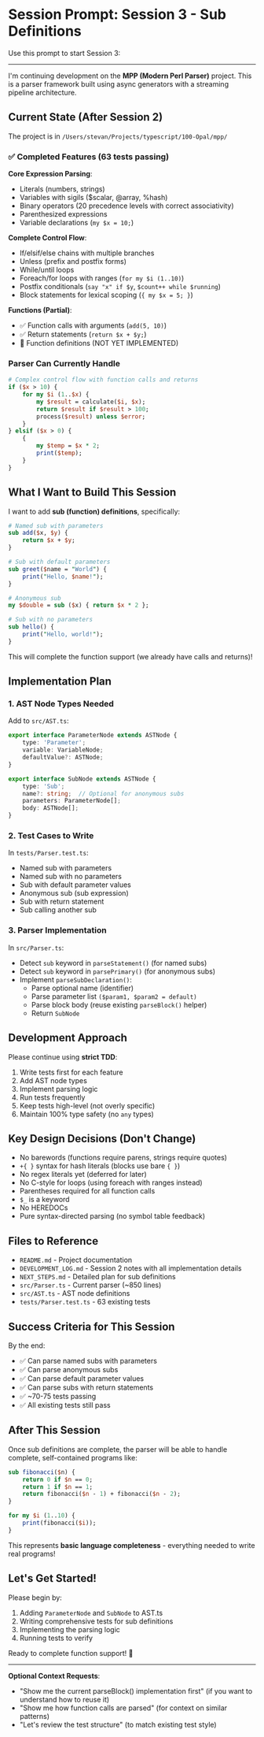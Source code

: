 # Session Prompt: Session 3 - Sub Definitions

Use this prompt to start Session 3:

---

I'm continuing development on the **MPP (Modern Perl Parser)** project. This is a parser framework built using async generators with a streaming pipeline architecture.

## Current State (After Session 2)

The project is in `/Users/stevan/Projects/typescript/100-Opal/mpp/`

### ✅ Completed Features (63 tests passing)

**Core Expression Parsing**:
- Literals (numbers, strings)
- Variables with sigils ($scalar, @array, %hash)
- Binary operators (20 precedence levels with correct associativity)
- Parenthesized expressions
- Variable declarations (`my $x = 10;`)

**Complete Control Flow**:
- If/elsif/else chains with multiple branches
- Unless (prefix and postfix forms)
- While/until loops
- Foreach/for loops with ranges (`for my $i (1..10)`)
- Postfix conditionals (`say "x" if $y`, `$count++ while $running`)
- Block statements for lexical scoping (`{ my $x = 5; }`)

**Functions (Partial)**:
- ✅ Function calls with arguments (`add(5, 10)`)
- ✅ Return statements (`return $x + $y;`)
- 🔲 Function definitions (NOT YET IMPLEMENTED)

### Parser Can Currently Handle

```perl
# Complex control flow with function calls and returns
if ($x > 10) {
    for my $i (1..$x) {
        my $result = calculate($i, $x);
        return $result if $result > 100;
        process($result) unless $error;
    }
} elsif ($x > 0) {
    {
        my $temp = $x * 2;
        print($temp);
    }
}
```

## What I Want to Build This Session

I want to add **sub (function) definitions**, specifically:

```perl
# Named sub with parameters
sub add($x, $y) {
    return $x + $y;
}

# Sub with default parameters
sub greet($name = "World") {
    print("Hello, $name!");
}

# Anonymous sub
my $double = sub ($x) { return $x * 2 };

# Sub with no parameters
sub hello() {
    print("Hello, world!");
}
```

This will complete the function support (we already have calls and returns)!

## Implementation Plan

### 1. AST Node Types Needed

Add to `src/AST.ts`:

```typescript
export interface ParameterNode extends ASTNode {
    type: 'Parameter';
    variable: VariableNode;
    defaultValue?: ASTNode;
}

export interface SubNode extends ASTNode {
    type: 'Sub';
    name?: string;  // Optional for anonymous subs
    parameters: ParameterNode[];
    body: ASTNode[];
}
```

### 2. Test Cases to Write

In `tests/Parser.test.ts`:
- Named sub with parameters
- Named sub with no parameters
- Sub with default parameter values
- Anonymous sub (sub expression)
- Sub with return statement
- Sub calling another sub

### 3. Parser Implementation

In `src/Parser.ts`:
- Detect `sub` keyword in `parseStatement()` (for named subs)
- Detect `sub` keyword in `parsePrimary()` (for anonymous subs)
- Implement `parseSubDeclaration()`:
  - Parse optional name (identifier)
  - Parse parameter list `($param1, $param2 = default)`
  - Parse block body (reuse existing `parseBlock()` helper)
  - Return `SubNode`

## Development Approach

Please continue using **strict TDD**:
1. Write tests first for each feature
2. Add AST node types
3. Implement parsing logic
4. Run tests frequently
5. Keep tests high-level (not overly specific)
6. Maintain 100% type safety (no `any` types)

## Key Design Decisions (Don't Change)

- No barewords (functions require parens, strings require quotes)
- `+{ }` syntax for hash literals (blocks use bare `{ }`)
- No regex literals yet (deferred for later)
- No C-style for loops (using foreach with ranges instead)
- Parentheses required for all function calls
- `$_` is a keyword
- No HEREDOCs
- Pure syntax-directed parsing (no symbol table feedback)

## Files to Reference

- `README.md` - Project documentation
- `DEVELOPMENT_LOG.md` - Session 2 notes with all implementation details
- `NEXT_STEPS.md` - Detailed plan for sub definitions
- `src/Parser.ts` - Current parser (~850 lines)
- `src/AST.ts` - AST node definitions
- `tests/Parser.test.ts` - 63 existing tests

## Success Criteria for This Session

By the end:
- ✅ Can parse named subs with parameters
- ✅ Can parse anonymous subs
- ✅ Can parse default parameter values
- ✅ Can parse subs with return statements
- ✅ ~70-75 tests passing
- ✅ All existing tests still pass

## After This Session

Once sub definitions are complete, the parser will be able to handle complete, self-contained programs like:

```perl
sub fibonacci($n) {
    return 0 if $n == 0;
    return 1 if $n == 1;
    return fibonacci($n - 1) + fibonacci($n - 2);
}

for my $i (1..10) {
    print(fibonacci($i));
}
```

This represents **basic language completeness** - everything needed to write real programs!

## Let's Get Started!

Please begin by:
1. Adding `ParameterNode` and `SubNode` to AST.ts
2. Writing comprehensive tests for sub definitions
3. Implementing the parsing logic
4. Running tests to verify

Ready to complete function support! 🚀

---

**Optional Context Requests**:
- "Show me the current parseBlock() implementation first" (if you want to understand how to reuse it)
- "Show me how function calls are parsed" (for context on similar patterns)
- "Let's review the test structure" (to match existing test style)
